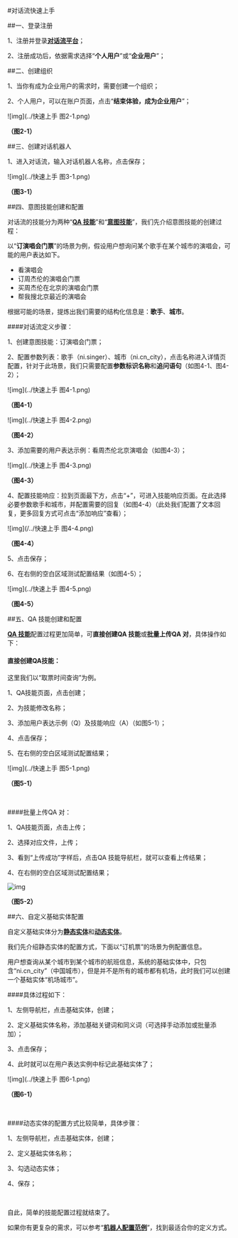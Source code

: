 #对话流快速上手

##一、登录注册

1、注册并登录[**对话流平台**](https://console.naturali.io/login)；

2、注册成功后，依据需求选择“**个人用户**”或“**企业用户**”；

##二、创建组织

1、当你有成为企业用户的需求时，需要创建一个组织；

2、个人用户，可以在账户页面，点击“**结束体验，成为企业用户**”；

![img](../快速上手 图2-1.png)

**（图2-1）**

##三、创建对话机器人

1、进入对话流，输入对话机器人名称，点击保存；

![img](../快速上手 图3-1.png)

**（图3-1）**



##四、意图技能创建和配置

对话流的技能分为两种“[**QA 技能**](QA技能.md)”和“[**意图技能**](意图技能.md)”，我们先介绍意图技能的创建过程：

以“**订演唱会门票**”的场景为例，假设用户想询问某个歌手在某个城市的演唱会，可能的用户表达如下。

- 看演唱会
- 订周杰伦的演唱会门票
- 买周杰伦在北京的演唱会门票
- 帮我搜北京最近的演唱会

根据可能的场景，提炼出我们需要的结构化信息是：**歌手**、**城市**。

####对话流定义步骤：

1、创建意图技能：订演唱会门票；

2、配置参数列表：歌手（ni.singer）、城市（ni.cn_city），点击名称进入详情页配置，针对于此场景，我们只需要配置**参数标识名称**和**追问语句**（如图4-1、图4-2）；

![img](../快速上手 图4-1.png)

**（图4-1）**

![img](../快速上手 图4-2.png)

**（图4-2）**

3、添加需要的用户表达示例：看周杰伦北京演唱会（如图4-3）；

![img](../快速上手 图4-3.png)

**（图4-3）**

4、配置技能响应：拉到页面最下方，点击“+”，可进入技能响应页面。在此选择必要参数歌手和城市，并配置需要的回复（如图4-4）（此处我们配置了文本回复，更多回复方式可点击“添加响应”查看）；

![img](/../快速上手 图4-4.png)

**（图4-4）**

5、点击保存；

6、在右侧的空白区域测试配置结果（如图4-5）；

![img](../快速上手 图4-5.png)

**（图4-5）**

##五、QA 技能创建和配置

[**QA 技能**](QA技能.md)配置过程更加简单，可**直接创建QA 技能**或**批量上传QA 对**，具体操作如下：

#### 直接创建QA技能：

这里我们以“取票时间查询”为例。

1、QA技能页面，点击创建；

2、为技能修改名称；

3、添加用户表达示例（Q）及技能响应（A）（如图5-1）；

4、点击保存；

5、在右侧的空白区域测试配置结果；

![img](../快速上手 图5-1.png)

**（图5-1）**

​	

####批量上传QA 对：

1、QA技能页面，点击上传；

2、选择对应文件，上传；

3、看到“上传成功”字样后，点击QA 技能导航栏，就可以查看上传结果；

4、在右侧的空白区域测试配置结果；

![img](../批量上传QA对.png)

**（图5-2）**

##六、自定义基础实体配置

自定义基础实体分为[**静态实体**](基础实体.md)和[**动态实体**](基础实体.md)。

我们先介绍静态实体的配置方式，下面以“订机票”的场景为例配置信息。

用户想查询从某个城市到某个城市的航班信息，系统的基础实体中，只包含“ni.cn_city”（中国城市），但是并不是所有的城市都有机场，此时我们可以创建一个基础实体“机场城市”。

####具体过程如下：

1、左侧导航栏，点击基础实体，创建；

2、定义基础实体名称，添加基础关键词和同义词（可选择手动添加或批量添加）；

3、点击保存；

4、此时就可以在用户表达实例中标记此基础实体了；

![img](../快速上手 图6-1.png)

**（图6-1）**

​	

####动态实体的配置方式比较简单，具体步骤：

1、左侧导航栏，点击基础实体，创建；

2、定义基础实体名称；

3、勾选动态实体；

4、保存；

​	

自此，简单的技能配置过程就结束了。

如果你有更复杂的需求，可以参考“[**机器人配置范例**](机器人配置范例.md)”，找到最适合你的定义方式。


